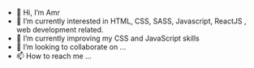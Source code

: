 - 👋 Hi, I’m Amr
- 👀 I’m currently interested in HTML, CSS, SASS, Javascript, ReactJS , web development related.
- 🌱 I’m currently improving my CSS and JavaScript skills
- 💞️ I’m looking to collaborate on ...
- 📫 How to reach me ...

<!---
Amr224/Amr224 is a ✨ special ✨ repository because its `README.md` (this file) appears on your GitHub profile.
You can click the Preview link to take a look at your changes.
--->
